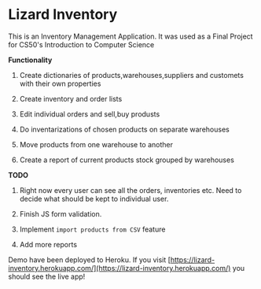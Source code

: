 # Lizard Inventory

This is an Inventory Management Application. 
It was used as a Final Project for CS50's Introduction to Computer Science


**Functionality**

1. Create dictionaries of products,warehouses,suppliers and customets with their own properties

1. Create inventory and order lists

1. Edit individual orders and sell,buy produsts

1. Do inventarizations of chosen products on separate warehouses 

1. Move products from one warehouse to another

1. Create a report of current products stock grouped by warehouses 

**TODO**

1. Right now every user can see all the orders, inventories etc. Need to decide what should be kept to individual user.

1. Finish JS form validation. 

1. Implement `import products from CSV` feature 

1. Add more reports 


Demo have been deployed to Heroku. If you visit [https://lizard-inventory.herokuapp.com/](https://lizard-inventory.herokuapp.com/) you should see the live app!
